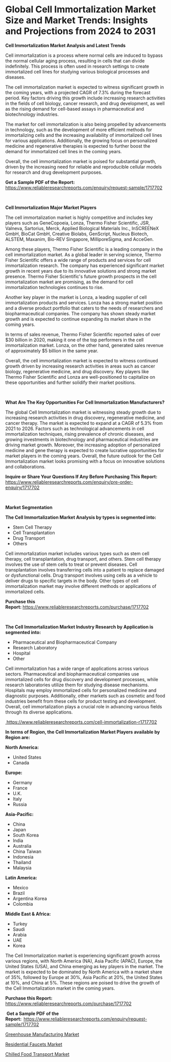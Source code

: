 <p><h1>Global Cell Immortalization Market Size and Market Trends: Insights and Projections from 2024 to 2031</h1></p><p><strong>Cell Immortalization Market Analysis and Latest Trends</strong></p>
<p><p>Cell immortalization is a process where normal cells are induced to bypass the normal cellular aging process, resulting in cells that can divide indefinitely. This process is often used in research settings to create immortalized cell lines for studying various biological processes and diseases.</p><p>The cell immortalization market is expected to witness significant growth in the coming years, with a projected CAGR of 7.3% during the forecast period. Key factors driving this growth include increasing research activities in the fields of cell biology, cancer research, and drug development, as well as the rising demand for cell-based assays in pharmaceutical and biotechnology industries.</p><p>The market for cell immortalization is also being propelled by advancements in technology, such as the development of more efficient methods for immortalizing cells and the increasing availability of immortalized cell lines for various applications. Additionally, the growing focus on personalized medicine and regenerative therapies is expected to further boost the demand for immortalized cell lines in the coming years.</p><p>Overall, the cell immortalization market is poised for substantial growth, driven by the increasing need for reliable and reproducible cellular models for research and drug development purposes.</p></p>
<p><strong>Get a Sample PDF of the Report:&nbsp;</strong> <a href="https://www.reliableresearchreports.com/enquiry/request-sample/1717702">https://www.reliableresearchreports.com/enquiry/request-sample/1717702</a></p>
<p>&nbsp;</p>
<p><strong>Cell Immortalization Major Market Players</strong></p>
<p><p>The cell immortalization market is highly competitive and includes key players such as GeneCopoeia, Lonza, Thermo Fisher Scientific, JSR, Valneva, Sartorius, Merck, Applied Biological Materials Inc., InSCREENeX GmbH, BioCat GmbH, Creative Biolabs, GenScript, Nucleus Biotech, ALSTEM, Maxanim, Bio-REV Singapore, MilliporeSigma, and AcceGen.</p><p>Among these players, Thermo Fisher Scientific is a leading company in the cell immortalization market. As a global leader in serving science, Thermo Fisher Scientific offers a wide range of products and services for cell immortalization research. The company has experienced significant market growth in recent years due to its innovative solutions and strong market presence. Thermo Fisher Scientific's future growth prospects in the cell immortalization market are promising, as the demand for cell immortalization technologies continues to rise.</p><p>Another key player in the market is Lonza, a leading supplier of cell immortalization products and services. Lonza has a strong market position and a diverse product portfolio that caters to the needs of researchers and biopharmaceutical companies. The company has shown steady market growth and is expected to continue expanding its market share in the coming years.</p><p>In terms of sales revenue, Thermo Fisher Scientific reported sales of over $30 billion in 2020, making it one of the top performers in the cell immortalization market. Lonza, on the other hand, generated sales revenue of approximately $5 billion in the same year.</p><p>Overall, the cell immortalization market is expected to witness continued growth driven by increasing research activities in areas such as cancer biology, regenerative medicine, and drug discovery. Key players like Thermo Fisher Scientific and Lonza are well-positioned to capitalize on these opportunities and further solidify their market positions.</p></p>
<p>&nbsp;</p>
<p><strong>What Are The Key Opportunities For Cell Immortalization Manufacturers?</strong></p>
<p><p>The global Cell Immortalization market is witnessing steady growth due to increasing research activities in drug discovery, regenerative medicine, and cancer therapy. The market is expected to expand at a CAGR of 5.3% from 2021 to 2026. Factors such as technological advancements in cell immortalization techniques, rising prevalence of chronic diseases, and growing investments in biotechnology and pharmaceutical industries are driving market growth. Moreover, the increasing adoption of personalized medicine and gene therapy is expected to create lucrative opportunities for market players in the coming years. Overall, the future outlook for the Cell Immortalization market looks promising with a focus on innovative solutions and collaborations.</p></p>
<p><strong>Inquire or Share Your Questions If Any Before Purchasing This Report:</strong> <a href="https://www.reliableresearchreports.com/enquiry/pre-order-enquiry/1717702">https://www.reliableresearchreports.com/enquiry/pre-order-enquiry/1717702</a></p>
<p>&nbsp;</p>
<p><strong>Market Segmentation</strong></p>
<p><strong>The Cell Immortalization Market Analysis by types is segmented into:</strong></p>
<p><ul><li>Stem Cell Therapy</li><li>Cell Transplantation</li><li>Drug Transport</li><li>Others</li></ul></p>
<p><p>Cell immortalization market includes various types such as stem cell therapy, cell transplantation, drug transport, and others. Stem cell therapy involves the use of stem cells to treat or prevent diseases. Cell transplantation involves transferring cells into a patient to replace damaged or dysfunctional cells. Drug transport involves using cells as a vehicle to deliver drugs to specific targets in the body. Other types of cell immortalization market may involve different methods or applications of immortalized cells.</p></p>
<p><strong>Purchase this Report:&nbsp;</strong><a href="https://www.reliableresearchreports.com/purchase/1717702">https://www.reliableresearchreports.com/purchase/1717702</a></p>
<p>&nbsp;</p>
<p><strong>The Cell Immortalization Market Industry Research by Application is segmented into:</strong></p>
<p><ul><li>Pharmaceutical and Biopharmaceutical Company</li><li>Research Laboratory</li><li>Hospital</li><li>Other</li></ul></p>
<p><p>Cell immortalization has a wide range of applications across various sectors. Pharmaceutical and biopharmaceutical companies use immortalized cells for drug discovery and development processes, while research laboratories utilize them for studying disease mechanisms. Hospitals may employ immortalized cells for personalized medicine and diagnostic purposes. Additionally, other markets such as cosmetic and food industries benefit from these cells for product testing and development. Overall, cell immortalization plays a crucial role in advancing various fields through its diverse applications.</p></p>
<p><a href="https://www.reliableresearchreports.com/cell-immortalization-r1717702">&nbsp;https://www.reliableresearchreports.com/cell-immortalization-r1717702</a></p>
<p><strong>In terms of Region, the Cell Immortalization Market Players available by Region are:</strong></p>
<p>
    <p> <strong> North America: </strong>
        <ul>
            <li>United States</li>
            <li>Canada</li>
        </ul>
        </p> 
    <p> <strong> Europe: </strong>
        <ul>
            <li>Germany</li>
            <li>France</li>
            <li>U.K.</li>
            <li>Italy</li>
            <li>Russia</li>
        </ul>
        </p> 
    <p> <strong> Asia-Pacific: </strong>
        <ul>
            <li>China</li>
            <li>Japan</li>
            <li>South Korea</li>
            <li>India</li>
            <li>Australia</li>
            <li>China Taiwan</li>
            <li>Indonesia</li>
            <li>Thailand</li>
            <li>Malaysia</li>
        </ul>
        </p> 
    <p> <strong> Latin America: </strong>
        <ul>
            <li>Mexico</li>
            <li>Brazil</li>
            <li>Argentina Korea</li>
            <li>Colombia</li>
        </ul>
        </p> 
    <p> <strong> Middle East & Africa: </strong>
        <ul>
            <li>Turkey</li>
            <li>Saudi</li>
            <li>Arabia</li>
            <li>UAE</li>
            <li>Korea</li>
        </ul>
    </p>
    </p>
<p><p>The Cell Immortalization market is experiencing significant growth across various regions, with North America (NA), Asia Pacific (APAC), Europe, the United States (USA), and China emerging as key players in the market. The market is expected to be dominated by North America with a market share of 35%, followed by Europe at 30%, Asia Pacific at 20%, the United States at 10%, and China at 5%. These regions are poised to drive the growth of the Cell Immortalization market in the coming years.</p></p>
<p><strong>Purchase this Report: </strong><a href="https://www.reliableresearchreports.com/purchase/1717702">https://www.reliableresearchreports.com/purchase/1717702</a></p>
<p>&nbsp;<strong>Get a Sample PDF of the Report:&nbsp;&nbsp;</strong><a href="https://www.reliableresearchreports.com/enquiry/request-sample/1717702">https://www.reliableresearchreports.com/enquiry/request-sample/1717702</a></p>
<p><strong></strong></p>
<p><p><a href="https://github.com/nicholepatriciadoylenwnrjr0/Market-Research-Report-List-2/blob/main/greenhouse-manufacturing-market.md">Greenhouse Manufacturing Market</a></p><p><a href="https://issuu.com/reportprime-2/docs/residential-faucets-market-size-2030.pptx">Residential Faucets Market</a></p><p><a href="https://github.com/gamblestampleyjenny50m5sl6/Market-Research-Report-List-2/blob/main/chilled-food-transport-market.md">Chilled Food Transport Market</a></p></p>